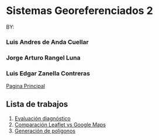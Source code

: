 # Sistemas Georeferenciados 2
BY:
### Luis Andres de Anda Cuellar
### Jorge Arturo Rangel Luna
### Luis Edgar Zanella Contreras
[Pagina Principal](https://flyingsquirrelsfromti.github.io/Sistemas-Georef2)
## Lista de trabajos
1. [Evaluación diagnóstico](https://flyingsquirrelsfromti.github.io/Sistemas-Georef2/Ejercicio1/)
2. [Comparación Leaflet vs Google Maps](https://flyingsquirrelsfromti.github.io/Sistemas-Georef2/Ejercicio2/)
3. [Generación de poligonos](https://flyingsquirrelsfromti.github.io/Sistemas-Georef2/Ejercicio3/)
